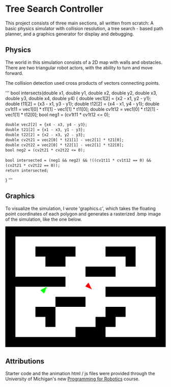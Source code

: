 # Tree Search Controller
This project consists of three main sections, all written from scratch: A basic physics simulator with collision resolution, a tree search - based path planner, and a graphics generator for display and debugging.

## Physics
The world in this simulation consists of a 2D map with walls and obstacles. There are two triangular robot actors, with the ability to turn and move forward.

The collision detection used cross products of vectors connecting points.

'''
bool intersects(double x1, double y1, double x2, double y2,
                double x3, double y3, double x4, double y4) {
    double vec1[2] = {x2 - x1, y2 - y1};
    double t11[2] = {x3 - x1, y3 - y1};
    double t12[2] = {x4 - x1, y4 - y1};
    double cv1t11 = vec1[0] * t11[1] - vec1[1] * t11[0];
    double cv1t12 = vec1[0] * t12[1] - vec1[1] * t12[0];
    bool neg1 = (cv1t11 * cv1t12 <= 0);

    double vec2[2] = {x4 - x3, y4 - y3};
    double t21[2] = {x1 - x3, y1 - y3};
    double t22[2] = {x2 - x3, y2 - y3};
    double cv2t21 = vec2[0] * t21[1] - vec2[1] * t21[0];
    double cv2t22 = vec2[0] * t22[1] - vec2[1] * t22[0];
    bool neg2 = (cv2t21 * cv2t22 <= 0);

    bool intersected = (neg1 && neg2) && !((cv1t11 * cv1t12 == 0) && (cv2t21 * cv2t22 == 0));
    return intersected;
}
'''

## Graphics
To visualize the simulation, I wrote 'graphics.c', which takes the floating point coordinates of each polygon and generates a rasterized .bmp image of the simulation, like the one below.

![Animation Example](chase_20_0_20.bmp)

## Attributions
Starter code and the animation html / js files were provided through the University of Michigan's new [Programming for Robotics](https://robotics.umich.edu/academic-program/courses/rob599-f19/) course. 

